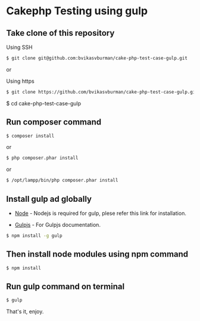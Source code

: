 # Cakephp Testing using gulp

## Take clone of this repository

Using SSH

``` bash
$ git clone git@github.com:bvikasvburman/cake-php-test-case-gulp.git
```

or 

Using https 

``` bash
$ git clone https://github.com/bvikasvburman/cake-php-test-case-gulp.git
```

$ cd cake-php-test-case-gulp

## Run composer command 

``` bash
$ composer install 
```

or 

``` bash
$ php composer.phar install
```

or 

``` bash
$ /opt/lampp/bin/php composer.phar install
```

## Install gulp ad globally 

* [Node](https://nodejs.org/en/download/package-manager/#debian-and-ubuntu-based-linux-distributions) - Nodejs is required for gulp, plese refer this link for installation.

* [Gulpjs](https://gulpjs.com/) - For Gulpjs documentation.



``` bash
$ npm install -g gulp
```

## Then install node modules using npm command

``` bash
$ npm install
```

## Run gulp command on terminal 

``` bash
$ gulp
```

That's it, enjoy.